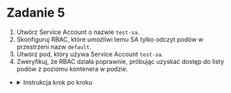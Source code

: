 # Zadanie 5


1. Utwórz Service Account o nazwie `test-sa`.
2. Skonfiguruj RBAC, które umożliwi temu SA tylko odczyt podów w przestrzeni nazw `default`.
3. Utwórz pod, który używa Service Account `test-sa`.
4. Zweryfikuj, że RBAC działa poprawnie, próbując uzyskać dostęp do listy podów z poziomu kontenera w podzie.
- <details>
  <summary>Instrukcja krok po kroku</summary>

  1. **Utwórz plik ****`serviceaccount.yaml`****:**

      ```yaml
      apiVersion: v1
      kind: ServiceAccount
      metadata:
        name: test-sa
        namespace: default
      ```

      ```bash
      kubectl apply -f serviceaccount.yaml
      ```

  2. **Utwórz plik ****`role.yaml`****:**

      ```yaml
      apiVersion: rbac.authorization.k8s.io/v1
      kind: Role
      metadata:
        namespace: default
        name: pod-reader
      rules:
      - apiGroups: [""]
        resources: ["pods"]
        verbs: ["get", "watch", "list"]
      ```

      ```bash
      kubectl apply -f role.yaml
      ```

  3. **Utwórz plik ****`rolebinding.yaml`****:**

      ```yaml
      apiVersion: rbac.authorization.k8s.io/v1
      kind: RoleBinding
      metadata:
        name: read-pods
        namespace: default
      subjects:
      - kind: ServiceAccount
        name: test-sa
        namespace: default
      roleRef:
        kind: Role
        name: pod-reader
        apiGroup: rbac.authorization.k8s.io
      ```

      ```bash
      kubectl apply -f rolebinding.yaml
      ```

  4. **Utwórz plik ****`pod.yaml`****:**

      ```yaml
      apiVersion: v1
      kind: Pod
      metadata:
        name: pod-with-sa
        namespace: default
      spec:
        serviceAccountName: test-sa
        containers:
        - name: busybox
          image: busybox
          command: ["sleep", "3600"]
      ```

      ```bash
      kubectl apply -f pod.yaml
      ```

  5. **Przetestuj RBAC z poziomu poda:**

    - Zaloguj się do kontenera:
      ```bash
      kubectl exec -it pod-with-sa -- sh
      ```
    - Spróbuj pobrać listę podów:
      ```bash
      curl -s --header "Authorization: Bearer $(cat /var/run/secrets/kubernetes.io/serviceaccount/token)" \
      --cacert /var/run/secrets/kubernetes.io/serviceaccount/ca.crt \
      https://kubernetes.default.svc/api/v1/pods
      ```
    - Zweryfikuj, że dostęp jest ograniczony zgodnie z konfiguracją RBAC.

</details>